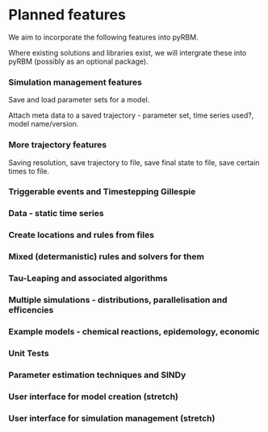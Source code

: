 # Planned features

We aim to incorporate the following features into pyRBM. 

Where existing solutions and libraries exist, we will intergrate these into pyRBM (possibly as an optional package).


###  Simulation management features

Save and load parameter sets for a model.

Attach meta data to a saved trajectory - parameter set, time series used?, model name/version.

### More trajectory features

Saving resolution, save trajectory to file, save final state to file, save certain times to file.

### Triggerable events and Timestepping Gillespie



### Data - static time series


### Create locations and rules from files


### Mixed (determanistic) rules and solvers for them



### Tau-Leaping and associated algorithms



### Multiple simulations - distributions, parallelisation and efficencies



### Example models - chemical reactions, epidemology,  economic


### Unit Tests


### Parameter estimation techniques and SINDy


### User interface for model creation (stretch)


### User interface for simulation management (stretch)

